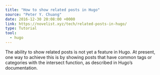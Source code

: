 ```yaml
---
title: "How to show related posts in Hugo"
source: "Peter Y. Chuang"
date: 2016-12-30 20:08:00 +0000
link: https://novelist.xyz/tech/related-posts-in-hugo/
type: Tutorial
tool:
  - hugo
---
```

The ability to show related posts is not yet a feature in Hugo. At present, one way to achieve this is by showing posts that have common tags or categories with the intersect function, as described in Hugo’s documentation.





